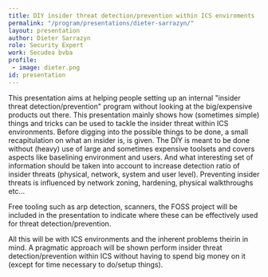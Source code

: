 ```yaml
---
title: DIY insider threat detection/prevention within ICS enviroments
permalink: "/program/presentations/dieter-sarrazyn/"
layout: presentation
author: Dieter Sarrazyn
role: Security Expert
work: Secudea bvba
profile:
 - image: dieter.png
id: presentation
---
```


This presentation aims at helping people setting up an internal "insider threat detection/prevention" program without looking at the big/expensive products out there. This presentation mainly shows how (sometimes simple) things and tricks can be used to tackle the insider threat within ICS environments. Before digging into the possible things to be done, a small recapitulation on what an insider is, is given. The DIY is meant to be done without (heavy) use of large and sometimes expensive toolsets and covers aspects like baselining environment and users. And what interesting set of information should be taken into account to increase detection ratio of insider threats (physical, network, system and user level). Preventing insider threats is influenced by network zoning, hardening, physical walkthroughs etc...

Free tooling such as arp detection, scanners, the FOSS project will be included in the presentation to indicate where these can be effectively used for threat detection/prevention.

All this will be with ICS environments and the inherent problems theirin in mind. A pragmatic approach will be shown perform insider threat detection/prevention within ICS without having to spend big money on it (except for time necessary to do/setup things).